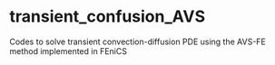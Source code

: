 # transient_confusion_AVS

Codes to solve transient convection-diffusion PDE using the AVS-FE method implemented in FEniCS
